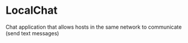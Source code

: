 # LocalChat
Chat application that allows hosts in the same network to communicate (send text messages)

